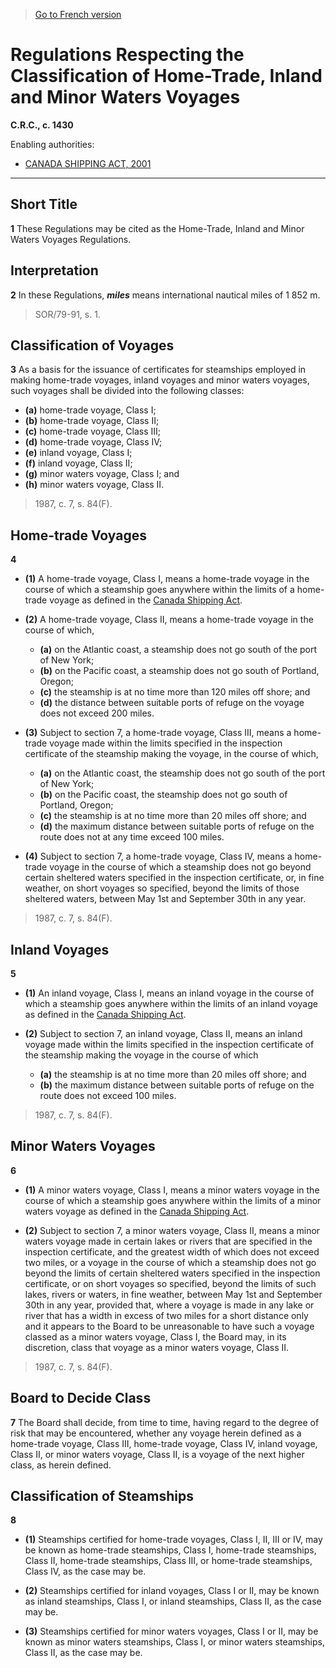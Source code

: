 > [Go to French version](/fr/Règlements/Codification%20des%20règlements%20du%20Canada/1401-1500/C.R.C.,%20ch.%201430.md)

# Regulations Respecting the Classification of Home-Trade, Inland and Minor Waters Voyages

**C.R.C., c. 1430**

Enabling authorities: 
- [CANADA SHIPPING ACT, 2001](/en/Acts/Statutes%20of%20Canada/2001/c.%2026.md)

----------



## Short Title


**1** These Regulations may be cited as the Home-Trade, Inland and Minor Waters Voyages Regulations.




## Interpretation


**2** In these Regulations, ***miles*** means international nautical miles of 1 852 m.
> SOR/79-91, s. 1.





## Classification of Voyages


**3** As a basis for the issuance of certificates for steamships employed in making home-trade voyages, inland voyages and minor waters voyages, such voyages shall be divided into the following classes:
- **(a)** home-trade voyage, Class I;
- **(b)** home-trade voyage, Class II;
- **(c)** home-trade voyage, Class III;
- **(d)** home-trade voyage, Class IV;
- **(e)** inland voyage, Class I;
- **(f)** inland voyage, Class II;
- **(g)** minor waters voyage, Class I; and
- **(h)** minor waters voyage, Class II.
> 1987, c. 7, s. 84(F).





## Home-trade Voyages


**4** 

- **(1)** A home-trade voyage, Class I, means a home-trade voyage in the course of which a steamship goes anywhere within the limits of a home-trade voyage as defined in the [Canada Shipping Act](/en/Acts/Revised%20Statutes%20of%20Canada/S/S-9.md).

- **(2)** A home-trade voyage, Class II, means a home-trade voyage in the course of which,
	- **(a)** on the Atlantic coast, a steamship does not go south of the port of New York;
	- **(b)** on the Pacific coast, a steamship does not go south of Portland, Oregon;
	- **(c)** the steamship is at no time more than 120 miles off shore; and
	- **(d)** the distance between suitable ports of refuge on the voyage does not exceed 200 miles.

- **(3)** Subject to section 7, a home-trade voyage, Class III, means a home-trade voyage made within the limits specified in the inspection certificate of the steamship making the voyage, in the course of which,
	- **(a)** on the Atlantic coast, the steamship does not go south of the port of New York;
	- **(b)** on the Pacific coast, the steamship does not go south of Portland, Oregon;
	- **(c)** the steamship is at no time more than 20 miles off shore; and
	- **(d)** the maximum distance between suitable ports of refuge on the route does not at any time exceed 100 miles.

- **(4)** Subject to section 7, a home-trade voyage, Class IV, means a home-trade voyage in the course of which a steamship does not go beyond certain sheltered waters specified in the inspection certificate, or, in fine weather, on short voyages so specified, beyond the limits of those sheltered waters, between May 1st and September 30th in any year.
> 1987, c. 7, s. 84(F).





## Inland Voyages


**5** 

- **(1)** An inland voyage, Class I, means an inland voyage in the course of which a steamship goes anywhere within the limits of an inland voyage as defined in the [Canada Shipping Act](/en/Acts/Revised%20Statutes%20of%20Canada/S/S-9.md).

- **(2)** Subject to section 7, an inland voyage, Class II, means an inland voyage made within the limits specified in the inspection certificate of the steamship making the voyage in the course of which
	- **(a)** the steamship is at no time more than 20 miles off shore; and
	- **(b)** the maximum distance between suitable ports of refuge on the route does not exceed 100 miles.
> 1987, c. 7, s. 84(F).





## Minor Waters Voyages


**6** 

- **(1)** A minor waters voyage, Class I, means a minor waters voyage in the course of which a steamship goes anywhere within the limits of a minor waters voyage as defined in the [Canada Shipping Act](/en/Acts/Revised%20Statutes%20of%20Canada/S/S-9.md).

- **(2)** Subject to section 7, a minor waters voyage, Class II, means a minor waters voyage made in certain lakes or rivers that are specified in the inspection certificate, and the greatest width of which does not exceed two miles, or a voyage in the course of which a steamship does not go beyond the limits of certain sheltered waters specified in the inspection certificate, or on short voyages so specified, beyond the limits of such lakes, rivers or waters, in fine weather, between May 1st and September 30th in any year, provided that, where a voyage is made in any lake or river that has a width in excess of two miles for a short distance only and it appears to the Board to be unreasonable to have such a voyage classed as a minor waters voyage, Class I, the Board may, in its discretion, class that voyage as a minor waters voyage, Class II.
> 1987, c. 7, s. 84(F).





## Board to Decide Class


**7** The Board shall decide, from time to time, having regard to the degree of risk that may be encountered, whether any voyage herein defined as a home-trade voyage, Class III, home-trade voyage, Class IV, inland voyage, Class II, or minor waters voyage, Class II, is a voyage of the next higher class, as herein defined.




## Classification of Steamships


**8** 

- **(1)** Steamships certified for home-trade voyages, Class I, II, III or IV, may be known as home-trade steamships, Class I, home-trade steamships, Class II, home-trade steamships, Class III, or home-trade steamships, Class IV, as the case may be.

- **(2)** Steamships certified for inland voyages, Class I or II, may be known as inland steamships, Class I, or inland steamships, Class II, as the case may be.

- **(3)** Steamships certified for minor waters voyages, Class I or II, may be known as minor waters steamships, Class I, or minor waters steamships, Class II, as the case may be.


